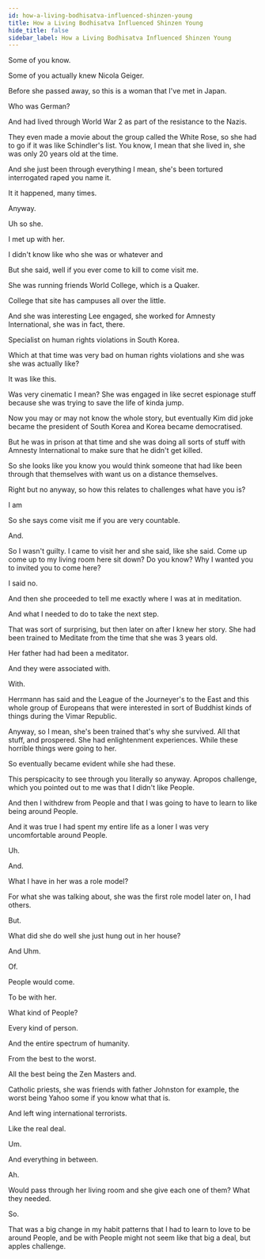 ```yaml
---
id: how-a-living-bodhisatva-influenced-shinzen-young
title: How a Living Bodhisatva Influenced Shinzen Young
hide_title: false
sidebar_label: How a Living Bodhisatva Influenced Shinzen Young
---
```

Some of you know.

Some of you actually knew Nicola Geiger.

Before she passed away, so this is a woman that I've met in Japan.

Who was German?

And had lived through World War 2 as part of the resistance to the Nazis.

They even made a movie about the group called the White Rose, so she had to go if it was like Schindler's list. You know, I mean that she lived in, she was only 20 years old at the time.

And she just been through everything I mean, she's been tortured interrogated raped you name it.

It it happened, many times.

Anyway.

Uh so she.

I met up with her.

I didn't know like who she was or whatever and

But she said, well if you ever come to kill to come visit me.

She was running friends World College, which is a Quaker.

College that site has campuses all over the little.

And she was interesting Lee engaged, she worked for Amnesty International, she was in fact, there.

Specialist on human rights violations in South Korea.

Which at that time was very bad on human rights violations and she was she was actually like?

It was like this.

Was very cinematic I mean? She was engaged in like secret espionage stuff because she was trying to save the life of kinda jump.

Now you may or may not know the whole story, but eventually Kim did joke became the president of South Korea and Korea became democratised.

But he was in prison at that time and she was doing all sorts of stuff with Amnesty International to make sure that he didn't get killed.

So she looks like you know you would think someone that had like been through that themselves with want us on a distance themselves.

Right but no anyway, so how this relates to challenges what have you is?

I am

So she says come visit me if you are very countable.

And.

So I wasn't guilty. I came to visit her and she said, like she said. Come up come up to my living room here sit down? Do you know? Why I wanted you to invited you to come here?

I said no.



And then she proceeded to tell me exactly where I was at in meditation.

And what I needed to do to take the next step.



That was sort of surprising, but then later on after I knew her story. She had been trained to Meditate from the time that she was 3 years old.

Her father had had been a meditator.

And they were associated with.

With.

Herrmann has said and the League of the Journeyer's to the East and this whole group of Europeans that were interested in sort of Buddhist kinds of things during the Vimar Republic.

Anyway, so I mean, she's been trained that's why she survived. All that stuff, and prospered. She had enlightenment experiences. While these horrible things were going to her.

So eventually became evident while she had these.

This perspicacity to see through you literally so anyway. Apropos challenge, which you pointed out to me was that I didn't like People.

And then I withdrew from People and that I was going to have to learn to like being around People.

And it was true I had spent my entire life as a loner I was very uncomfortable around People.

Uh.

And.

What I have in her was a role model?

For what she was talking about, she was the first role model later on, I had others.

But.

What did she do well she just hung out in her house?

And Uhm.

Of.

People would come.

To be with her.

What kind of People?

Every kind of person.

And the entire spectrum of humanity.

From the best to the worst.

All the best being the Zen Masters and.

Catholic priests, she was friends with father Johnston for example, the worst being Yahoo some if you know what that is.

And left wing international terrorists.

Like the real deal.

Um.

And everything in between.

Ah.

Would pass through her living room and she give each one of them? What they needed.

So.

That was a big change in my habit patterns that I had to learn to love to be around People, and be with People might not seem like that big a deal, but apples challenge.


